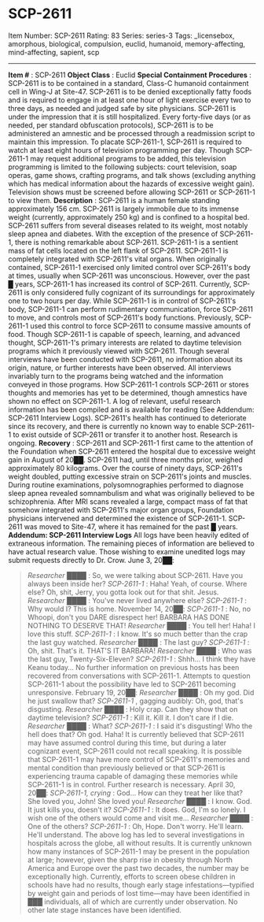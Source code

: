 # SCP-2611
Item Number: SCP-2611
Rating: 83
Series: series-3
Tags: _licensebox, amorphous, biological, compulsion, euclid, humanoid, memory-affecting, mind-affecting, sapient, scp

---

**Item #** : SCP-2611
**Object Class** : Euclid
**Special Containment Procedures** : SCP-2611 is to be contained in a standard, Class-C humanoid containment cell in Wing-J at Site-47. SCP-2611 is to be denied exceptionally fatty foods and is required to engage in at least one hour of light exercise every two to three days, as needed and judged safe by site physicians. SCP-2611 is under the impression that it is still hospitalized. Every forty-five days (or as needed, per standard obfuscation protocols), SCP-2611 is to be administered an amnestic and be processed through a readmission script to maintain this impression.
To placate SCP-2611-1, SCP-2611 is required to watch at least eight hours of television programming per day. Though SCP-2611-1 may request additional programs to be added, this television programming is limited to the following subjects: court television, soap operas, game shows, crafting programs, and talk shows (excluding anything which has medical information about the hazards of excessive weight gain). Television shows must be screened before allowing SCP-2611 or SCP-2611-1 to view them.
**Description** : SCP-2611 is a human female standing approximately 156 cm. SCP-2611 is largely immobile due to its immense weight (currently, approximately 250 kg) and is confined to a hospital bed. SCP-2611 suffers from several diseases related to its weight, most notably sleep apnea and diabetes. With the exception of the presence of SCP-2611-1, there is nothing remarkable about SCP-2611.
SCP-2611-1 is a sentient mass of fat cells located on the left flank of SCP-2611. SCP-2611-1 is completely integrated with SCP-2611's vital organs. When originally contained, SCP-2611-1 exercised only limited control over SCP-2611's body at times, usually when SCP-2611 was unconscious. However, over the past █ years, SCP-2611-1 has increased its control of SCP-2611. Currently, SCP-2611 is only considered fully cognizant of its surroundings for approximately one to two hours per day.
While SCP-2611-1 is in control of SCP-2611's body, SCP-2611-1 can perform rudimentary communication, force SCP-2611 to move, and controls most of SCP-2611's body functions. Previously, SCP-2611-1 used this control to force SCP-2611 to consume massive amounts of food.
Though SCP-2611-1 is capable of speech, learning, and advanced thought, SCP-2611-1's primary interests are related to daytime television programs which it previously viewed with SCP-2611. Though several interviews have been conducted with SCP-2611, no information about its origin, nature, or further interests have been observed. All interviews invariably turn to the programs being watched and the information conveyed in those programs. How SCP-2611-1 controls SCP-2611 or stores thoughts and memories has yet to be determined, though amnestics have shown no effect on SCP-2611-1. A log of relevant, useful research information has been compiled and is available for reading (See Addendum: SCP-2611 Interview Logs).
SCP-2611's health has continued to deteriorate since its recovery, and there is currently no known way to enable SCP-2611-1 to exist outside of SCP-2611 or transfer it to another host. Research is ongoing.
**Recovery** : SCP-2611 and SCP-2611-1 first came to the attention of the Foundation when SCP-2611 entered the hospital due to excessive weight gain in August of 20██. SCP-2611 had, until three months prior, weighed approximately 80 kilograms. Over the course of ninety days, SCP-2611's weight doubled, putting excessive strain on SCP-2611's joints and muscles. During routine examinations, polysomnographies performed to diagnose sleep apnea revealed somnambulism and what was originally believed to be schizophrenia. After MRI scans revealed a large, compact mass of fat that somehow integrated with SCP-2611's major organ groups, Foundation physicians intervened and determined the existence of SCP-2611-1. SCP-2611 was moved to Site-47, where it has remained for the past █ years.
**Addendum: SCP-2611 Interview Logs**
All logs have been heavily edited of extraneous information. The remaining pieces of information are believed to have actual research value. Those wishing to examine unedited logs may submit requests directly to Dr. Crow.
June 3, 20██:
> _Researcher ████_ : So, we were talking about SCP-2611. Have you always been inside her?
> _SCP-2611-1_ : Haha! Yeah, of course. Where else? Oh, shit, Jerry, you gotta look out for that shit. Jesus.
> _Researcher ████_ : You've never lived anywhere else?
> _SCP-2611-1_ : Why would I? This is home.
November 14, 20██:
> _SCP-2611-1_ : No, no Whoopi, don't you DARE disrespect her! BARBARA HAS DONE NOTHING TO DESERVE THAT!
> _Researcher ████_ : You tell her! Haha! I love this stuff.
> _SCP-2611-1_ : I know. It's so much better than the crap the last guy watched.
> _Researcher ████_ : The last guy?
> _SCP-2611-1_ : Oh, shit. That's it. THAT'S IT BARBARA!
> _Researcher ████_ : Who was the last guy, Twenty-Six-Eleven?
> _SCP-2611-1_ : Shhh… I think they have Keanu today…
No further information on previous hosts has been recovered from conversations with SCP-2611-1. Attempts to question SCP-2611-1 about the possibility have led to SCP-2611 becoming unresponsive.
February 19, 20██:
> _Researcher ████_ : Oh my god. Did he just swallow that?
> _SCP-2611-1_ , gagging audibly: Oh, god, that's disgusting.
> _Researcher ████_ : Holy crap. Can they show that on daytime television?
> _SCP-2611-1_ : Kill it. Kill it. I don't care if I die.
> _Researcher ████_ : What?
> _SCP-2611-1_ : I said it's disgusting! Who the hell does that? Oh god. Haha!
It is currently believed that SCP-2611 may have assumed control during this time, but during a later cognizant event, SCP-2611 could not recall speaking. It is possible that SCP-2611-1 may have more control of SCP-2611's memories and mental condition than previously believed or that SCP-2611 is experiencing trauma capable of damaging these memories while SCP-2611-1 is in control. Further research is necessary.
April 30, 20██:
> _SCP-2611-1, crying_ : God… How can they treat her like that? She loved you, John! She loved you!
> _Researcher ████_ : I know. God. It just kills you, doesn't it?
> _SCP-2611-1_ : It does. God, I'm so lonely. I wish one of the others would come and visit me…
> _Researcher ████_ : One of the others?
> _SCP-2611-1_ : Oh, Hope. Don't worry. He'll learn. He'll understand.
The above log has led to several investigations in hospitals across the globe, all without results. It is currently unknown how many instances of SCP-2611-1 may be present in the population at large; however, given the sharp rise in obesity through North America and Europe over the past two decades, the number may be exceptionally high.
Currently, efforts to screen obese children in schools have had no results, though early stage infestations—typified by weight gain and periods of lost time—may have been identified in ███ individuals, all of which are currently under observation. No other late stage instances have been identified.
